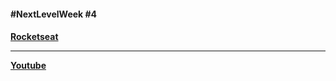 <h4 color="#fff">#NextLevelWeek #4<h4/>

<a href="https://app.rocketseat.com.br/">Rocketseat<a/>
<hr>
<a href="www.youtube.com/channel/UCSfwM5u0Kce6Cce8_S72olg">Youtube<a/>  
